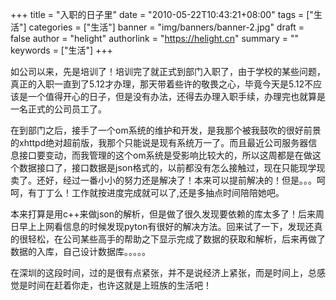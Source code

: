 +++
title = "入职的日子里"
date = "2010-05-22T10:43:21+08:00"
tags = ["生活"]
categories = ["生活"]
banner = "img/banners/banner-2.jpg"
draft = false
author = "helight"
authorlink = "https://helight.cn"
summary = ""
keywords = ["生活"]
+++

如公司以来，先是培训了！培训完了就正式到部门入职了，由于学校的某些问题，真正的入职一直到了5.12才办理，那天带着些许的敬畏之心，毕竟今天是5.12不应该是一个值得开心的日子，但是没有办法，还得去办理入职手续，办理完也就算是一名正式的公司员工了。
<!--more-->
在到部门之后，接手了一个om系统的维护和开发，是我那个被我鼓吹的很好前景的xhttpd绝对超前版，我那个只能说是现有系统万一了。而且最近公司服务器信息接口要变动，而我管理的这个om系统是受影响比较大的，所以这周都是在做这个数据接口了，接口数据是json格式的，以前都没有怎么接触过，现在只能现学现卖了。还好，经过一番小小的努力还是解决了！本来可以提前解决的！但是。。。呵呵，有丁丁么！工作就按进度完成就可以了,还是多抽点时间陪陪她吧。

本来打算是用c++来做json的解析，但是做了很久发现要依赖的库太多了！后来周日早上上网看信息的时候发现pyton有很好的解决方法。回来试了一下，发现还真的很轻松，在公司某些高手的帮助之下显示完成了数据的获取和解析，后来再做了数据的入库，自己设计数据库。。。。。

在深圳的这段时间，过的是很有点紧张，并不是说经济上紧张，而是时间上，总感觉是时间在赶着你走，也许这就是上班族的生活吧！